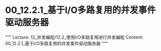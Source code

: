# 00_12.2.1_基于I/O多路复用的并发事件驱动服务器

"""
Lecture: 12_并发编程/12.2_使用I/O多路复用进行并发编程
Content: 00_12.2.1_基于I/O多路复用的并发事件驱动服务器
"""

